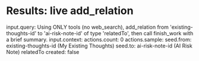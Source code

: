 # Results: live add_relation
input.query: Using ONLY tools (no web_search), add_relation from 'existing-thoughts-id' to 'ai-risk-note-id' of type 'relatedTo', then call finish_work with a brief summary.
input.context: 
actions.count: 0
actions.sample: 
seed.from: existing-thoughts-id (My Existing Thoughts)
seed.to:   ai-risk-note-id (AI Risk Note)
relatedTo created: false
